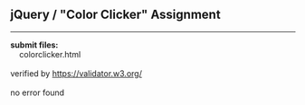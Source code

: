 ## jQuery / "Color Clicker" Assignment

----

**submit files:**<br />
&nbsp;&nbsp;&nbsp;&nbsp;colorclicker.html<br />
<br />
verified by https://validator.w3.org/<br />
<br />
no error found<br />
